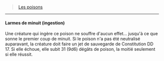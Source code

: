 ﻿---
!Generic
Id: poisons_hd.md#larmes-de-minuit-ingestion
ParentLink: poisons_hd.md#les-poisons
Name: Larmes de minuit (ingestion)
ParentName: Les poisons
NameLevel: 4
---
> [Les poisons](hd_poisons.md)

---

#### Larmes de minuit (ingestion)

Une créature qui ingère ce poison ne souffre d'aucun effet… jusqu'à ce que sonne le premier coup de minuit. Si le poison n'a pas été neutralisé auparavant, la créature doit faire un jet de sauvegarde de Constitution DD 17. Si elle échoue, elle subit 31 (9d6) dégâts de poison, la moitié seulement si elle réussit.

